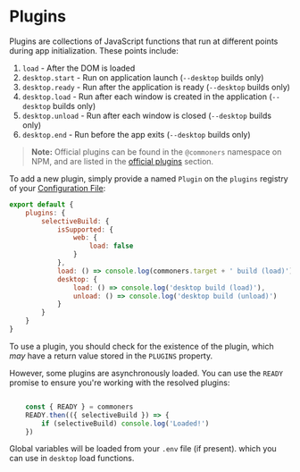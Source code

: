 # Plugins
Plugins are collections of JavaScript functions that run at different points during app initialization. These points include:

1. `load` - After the DOM is loaded 
2. `desktop.start` - Run on application launch (`--desktop` builds only)
3. `desktop.ready` - Run after the application is ready (`--desktop` builds only)
4. `desktop.load` - Run after each window is created in the application (`--desktop` builds only)
5. `desktop.unload` - Run after each window is closed (`--desktop` builds only)
6. `desktop.end` - Run before the app exits (`--desktop` builds only)

> **Note:** Official plugins can be found in the `@commoners` namespace on NPM, and are listed in the [official plugins](../plugins/index.md#official-plugins) section.

To add a new plugin, simply provide a named `Plugin` on the `plugins` registry of your [Configuration File](../config/index.md):
```js
export default {
    plugins: {
        selectiveBuild: {
            isSupported: {
                web: {
                    load: false
                }
            },
            load: () => console.log(commoners.target + ' build (load)'),
            desktop: {
                load: () => console.log('desktop build (load)'),
                unload: () => console.log('desktop build (unload)')
            }
        }
    }
}
```

To use a plugin, you should check for the existence of the plugin, which *may* have a return value stored in the `PLUGINS` property.

However, some plugins are asynchronously loaded. You can use the `READY` promise to ensure you're working with the resolved plugins:

```js

    const { READY } = commoners
    READY.then(({ selectiveBuild }) => {
        if (selectiveBuild) console.log('Loaded!')
    })
```

Global variables will be loaded from your `.env` file (if present). which you can use in `desktop` load functions.